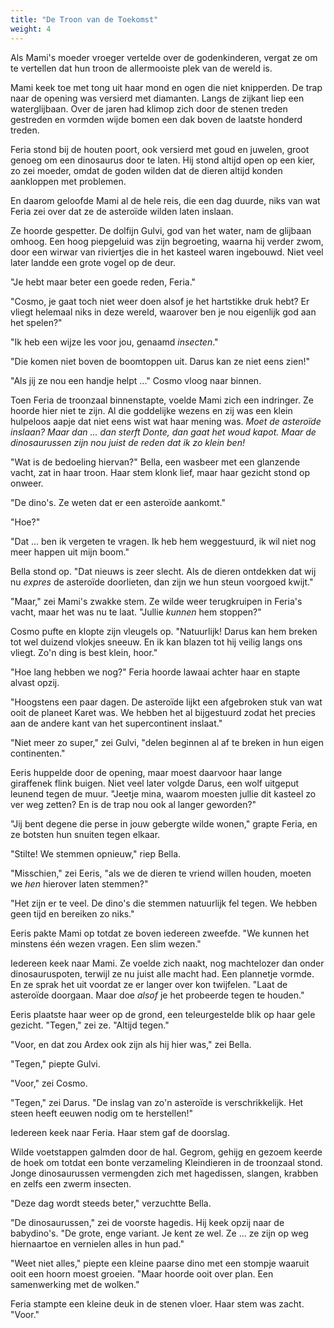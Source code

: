 ```yaml
---
title: "De Troon van de Toekomst"
weight: 4
---
```


Als Mami's moeder vroeger vertelde over de godenkinderen, vergat ze om te vertellen dat hun troon de allermooiste plek van de wereld is.

Mami keek toe met tong uit haar mond en ogen die niet knipperden. De trap naar de opening was versierd met diamanten. Langs de zijkant liep een waterglijbaan. Over de jaren had klimop zich door de stenen treden gestreden en vormden wijde bomen een dak boven de laatste honderd treden.

Feria stond bij de houten poort, ook versierd met goud en juwelen, groot genoeg om een dinosaurus door te laten. Hij stond altijd open op een kier, zo zei moeder, omdat de goden wilden dat de dieren altijd konden aankloppen met problemen.

En daarom geloofde Mami al de hele reis, die een dag duurde, niks van wat Feria zei over dat ze de asteroïde wilden laten inslaan. 

Ze hoorde gespetter. De dolfijn Gulvi, god van het water, nam de glijbaan omhoog. Een hoog piepgeluid was zijn begroeting, waarna hij verder zwom, door een wirwar van riviertjes die in het kasteel waren ingebouwd. Niet veel later landde een grote vogel op de deur.

"Je hebt maar beter een goede reden, Feria."

"Cosmo, je gaat toch niet weer doen alsof je het hartstikke druk hebt? Er vliegt helemaal niks in deze wereld, waarover ben je nou eigenlijk god aan het spelen?"

"Ik heb een wijze les voor jou, genaamd _insecten_."

"Die komen niet boven de boomtoppen uit. Darus kan ze niet eens zien!"

"Als jij ze nou een handje helpt ..." Cosmo vloog naar binnen. 

Toen Feria de troonzaal binnenstapte, voelde Mami zich een indringer. Ze hoorde hier niet te zijn. Al die goddelijke wezens en zij was een klein hulpeloos aapje dat niet eens wist wat haar mening was. _Moet de asteroïde inslaan? Maar dan ... dan sterft Donte, dan gaat het woud kapot. Maar de dinosaurussen zijn nou juist de reden dat ik zo klein ben!_

"Wat is de bedoeling hiervan?" Bella, een wasbeer met een glanzende vacht, zat in haar troon. Haar stem klonk lief, maar haar gezicht stond op onweer.

"De dino's. Ze weten dat er een asteroïde aankomt."

"Hoe?"

"Dat ... ben ik vergeten te vragen. Ik heb hem weggestuurd, ik wil niet nog meer happen uit mijn boom."

Bella stond op. "Dat nieuws is zeer slecht. Als de dieren ontdekken dat wij nu _expres_ de asteroïde doorlieten, dan zijn we hun steun voorgoed kwijt."

"Maar," zei Mami's zwakke stem. Ze wilde weer terugkruipen in Feria's vacht, maar het was nu te laat. "Jullie _kunnen_ hem stoppen?"

Cosmo pufte en klopte zijn vleugels op. "Natuurlijk! Darus kan hem breken tot wel duizend vlokjes sneeuw. En ik kan blazen tot hij veilig langs ons vliegt. Zo'n ding is best klein, hoor."

"Hoe lang hebben we nog?" Feria hoorde lawaai achter haar en stapte alvast opzij.

"Hoogstens een paar dagen. De asteroïde lijkt een afgebroken stuk van wat ooit de planeet Karet was. We hebben het al bijgestuurd zodat het precies aan de andere kant van het supercontinent inslaat."

"Niet meer zo super," zei Gulvi, "delen beginnen al af te breken in hun eigen continenten."

Eeris huppelde door de opening, maar moest daarvoor haar lange giraffenek flink buigen. Niet veel later volgde Darus, een wolf uitgeput leunend tegen de muur. "Jeetje mina, waarom moesten jullie dit kasteel zo ver weg zetten? En is de trap nou ook al langer geworden?"

"Jij bent degene die perse in jouw gebergte wilde wonen," grapte Feria, en ze botsten hun snuiten tegen elkaar.

"Stilte! We stemmen opnieuw," riep Bella.

"Misschien," zei Eeris, "als we de dieren te vriend willen houden, moeten we _hen_ hierover laten stemmen?"

"Het zijn er te veel. De dino's die stemmen natuurlijk fel tegen. We hebben geen tijd en bereiken zo niks."

Eeris pakte Mami op totdat ze boven iedereen zweefde. "We kunnen het minstens één wezen vragen. Een slim wezen."

Iedereen keek naar Mami. Ze voelde zich naakt, nog machtelozer dan onder dinosauruspoten, terwijl ze nu juist alle macht had. Een plannetje vormde. En ze sprak het uit voordat ze er langer over kon twijfelen. "Laat de asteroïde doorgaan. Maar doe _alsof_ je het probeerde tegen te houden."

Eeris plaatste haar weer op de grond, een teleurgestelde blik op haar gele gezicht. "Tegen," zei ze. "Altijd tegen."

"Voor, en dat zou Ardex ook zijn als hij hier was," zei Bella.

"Tegen," piepte Gulvi.

"Voor," zei Cosmo.

"Tegen," zei Darus. "De inslag van zo'n asteroïde is verschrikkelijk. Het steen heeft eeuwen nodig om te herstellen!"

Iedereen keek naar Feria. Haar stem gaf de doorslag.

Wilde voetstappen galmden door de hal. Gegrom, gehijg en gezoem keerde de hoek om totdat een bonte verzameling Kleindieren in de troonzaal stond. Jonge dinosaurussen vermengden zich met hagedissen, slangen, krabben en zelfs een zwerm insecten.

"Deze dag wordt steeds beter," verzuchtte Bella.

"De dinosaurussen," zei de voorste hagedis. Hij keek opzij naar de babydino's. "De grote, enge variant. Je kent ze wel. Ze ... ze zijn op weg hiernaartoe en vernielen alles in hun pad."

"Weet niet alles," piepte een kleine paarse dino met een stompje waaruit ooit een hoorn moest groeien. "Maar hoorde ooit over plan. Een samenwerking met de wolken."

Feria stampte een kleine deuk in de stenen vloer. Haar stem was zacht. "Voor."